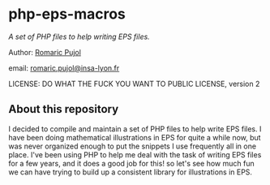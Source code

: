 php-eps-macros
==============

_A set of PHP files to help writing EPS files._

Author: [Romaric Pujol](http://maths.insa-lyon.fr/~rpujol)

email: <romaric.pujol@insa-lyon.fr>

LICENSE: DO WHAT THE FUCK YOU WANT TO PUBLIC LICENSE, version 2

About this repository
---------------------

I decided to compile and maintain a set of PHP files to help write EPS files. I
have been doing mathematical illustrations in EPS for quite a while now, but
was never organized enough to put the snippets I use frequently all in one
place. I've been using PHP to help me deal with the task of writing EPS files
for a few years, and it does a good job for this! so let's see how much fun we
can have trying to build up a consistent library for illustrations in EPS.

